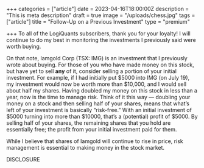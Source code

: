 +++
categories = ["article"]
date = 2023-04-16T18:00:00Z
description = "This is meta description"
draft = true
image = "/uploads/chess.jpg"
tags = ["article"]
title = "Follow-Up on a Previous Investment"
type = "premium"

+++
To all of the LogiQuants subscribers, thank you for your loyalty! I will continue to do my best in monitoring the investments I previously said were worth buying.

On that note, Iamgold Corp (TSX: IMG) is an investment that I previously wrote about buying. For those of you who have made money on this stock, but have yet to sell **any** of it, consider selling a portion of your initial investment. For example, if I had initially put $5000 into IMG (on July 19), my investment would now be worth more than $10,000, and I would sell about half my shares. Having doubled my money on this stock in less than a year, now is the time to manage risk. Think of it this way — doubling your money on a stock and then selling half of your shares, means that what’s left of your investment is basically “risk-free.” With an initial investment of $5000 turning into more than $10000, that’s a (potential) profit of $5000. By selling half of your shares, the remaining shares that you hold are essentially free; the profit from your initial investment paid for them.

While I believe that shares of Iamgold will continue to rise in price, risk management is essential to making money in the stock market.

DISCLOSURE
